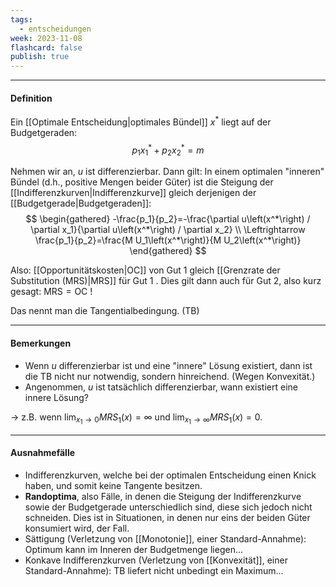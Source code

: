 ```yaml
---
tags:
  - entscheidungen
week: 2023-11-08
flashcard: false
publish: true
---
```

***
#### Definition

Ein [[Optimale Entscheidung|optimales Bündel]] $x^*$ liegt auf der Budgetgeraden:
$$
p_1 x_1^*+p_2 x_2^*=m
$$

Nehmen wir an, $u$ ist differenzierbar. Dann gilt: In einem optimalen "inneren" Bündel (d.h., positive Mengen beider Güter) ist die Steigung der [[Indifferenzkurven|Indifferenzkurve]] gleich derjenigen der [[Budgetgerade|Budgetgeraden]]:
$$
\begin{gathered}
-\frac{p_1}{p_2}=-\frac{\partial u\left(x^*\right) / \partial x_1}{\partial u\left(x^*\right) / \partial x_2} \\
\Leftrightarrow \frac{p_1}{p_2}=\frac{M U_1\left(x^*\right)}{M U_2\left(x^*\right)}
\end{gathered}
$$

Also: [[Opportunitätskosten|OC]] von Gut 1 gleich [[Grenzrate der Substitution (MRS)|MRS]] für Gut 1 . Dies gilt dann auch für Gut 2, also kurz gesagt: $\mathrm{MRS}=\mathrm{OC}$ !

Das nennt man die Tangentialbedingung. (TB)

***
#### Bemerkungen

- Wenn $u$ differenzierbar ist und eine "innere" Lösung existiert, dann ist die TB nicht nur notwendig, sondern hinreichend. (Wegen Konvexität.)
- Angenommen, $u$ ist tatsächlich differenzierbar, wann existiert eine innere Lösung?

$\rightarrow$ z.B. wenn $\displaystyle \lim _{x_1 \rightarrow 0} M R S_1(x)=\infty$ und $\displaystyle \lim _{x_1 \rightarrow \infty} M R S_1(x)=0$.

***
#### Ausnahmefälle

- Indifferenzkurven, welche bei der optimalen Entscheidung einen Knick haben, und somit keine Tangente besitzen.
- **Randoptima**, also Fälle, in denen die Steigung der Indifferenzkurve sowie der Budgetgerade unterschiedlich sind, diese sich jedoch nicht schneiden. Dies ist in Situationen, in denen nur eins der beiden Güter konsumiert wird, der Fall.
- Sättigung (Verletzung von [[Monotonie]], einer Standard-Annahme): Optimum kann im Inneren der Budgetmenge liegen...
- Konkave Indifferenzkurven (Verletzung von [[Konvexität]], einer Standard-Annahme): TB liefert nicht unbedingt ein Maximum...